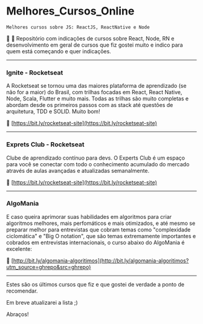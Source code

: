 # Melhores_Cursos_Online

`Melhores cursos sobre JS: ReactJS, ReactNative e Node`

:blue_book: :rocket: Repositório com indicações de cursos sobre React, Node, RN e desenvolvimento em geral de cursos que fiz gostei muito e indico para quem está começando e quer indicações.

---
### Ignite - Rocketseat
A Rocketseat se tornou uma das maiores plataforma de aprendizado (se não for a maior) do Brasil, com trilhas focadas em React, React Native, Node, Scala, Flutter e muito mais. Todas as trilhas são muito completas e abordam desde os primeiros passos com as stack até questões de arquitetura, TDD e SOLID. Muito bom!

:rocket: [https://bit.ly/rocketseat-site](https://bit.ly/rocketseat-site)

---
### Exprets Club - Rocketseat
Clube de aprendizado contínuo para devs. O Experts Club é um espaço para você se conectar com todo o conhecimento acumulado do mercado através de aulas avançadas e atualizadas semanalmente.

:rocket: [https://bit.ly/rocketseat-site](https://bit.ly/rocketseat-site)

---
### AlgoMania

E caso queira aprimorar suas habilidades em algoritmos para criar algoritmos melhores, mais perfomáticos e mais otimizados, e até mesmo se preparar melhor para entrevistas que cobram temas como "complexidade ciclomática" e "Big O notation", que são temas extremamente importantes e cobrados em entrevistas internacionais, o curso abaixo do AlgoMania é excelente:

:rocket: [http://bit.ly/algomania-algoritimos](http://bit.ly/algomania-algoritimos?utm_source=ghrepo&src=ghrepo)

---
Estes são os últimos cursos que fiz e que gostei de verdade a ponto de recomendar.

Em breve atualizarei a lista ;)

Abraços!
